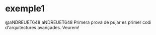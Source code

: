 # exemple1
@aNDREUET648
aNDREUET648 Primera prova de pujar es primer codi d'arquitectures avançades. Veurem!
